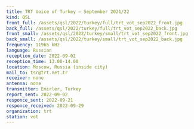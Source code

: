 ```yaml
---
title: TRT Voice of Turkey — September 2021/22
kind: QSL
front_full: /assets/qsl/2022/turkey/full/trt_vot_sep2022_front.jpg
back_full: /assets/qsl/2022/turkey/full/trt_vot_sep2022_back.jpg
front_small: /assets/qsl/2022/turkey/small/trt_vot_sep2022_front.jpg
back_small: /assets/qsl/2022/turkey/small/trt_vot_sep2022_back.jpg
frequency: 11965 kHz
language: Russian
reception_date: 2022-09-02
reception_time: 13.00-14.00
location: Moscow, Russia (inside city)
mail_to: tsr@trt.net.tr
receiver: none
antenna: none
transmitter: Emirler, Turkey
report_sent: 2022-09-02
responce_sent: 2022-09-21
responce_received: 2022-09-29
organization: trt
station: vot
---
```

